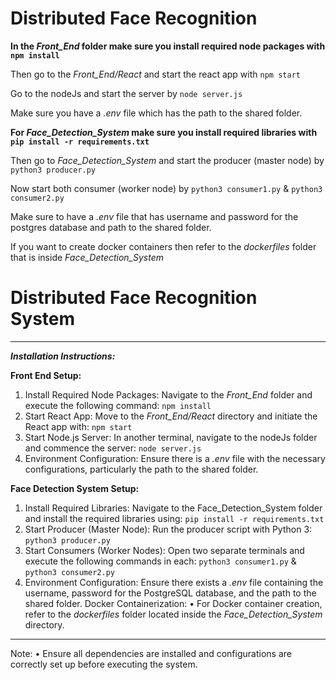 # Distributed Face Recognition
**In the *Front_End* folder make sure you install required node packages with ``` npm install ```**

Then go to the *Front_End/React* and start the react app with ``` npm start ```

Go to the nodeJs and start the server by ``` node server.js ```

Make sure you have a *.env* file which has the path to the shared folder.

**For *Face_Detection_System* make sure you install required libraries with ```pip install -r requirements.txt```**

Then go to *Face_Detection_System* and start the producer (master node) by ``` python3 producer.py ```

Now start both consumer (worker node) by ``` python3 consumer1.py ``` & ``` python3 consumer2.py ```

Make sure to have a *.env* file that has username and password for the postgres database and path to the shared folder.

If you want to create docker containers then refer to the *dockerfiles* folder that is inside *Face_Detection_System*

# Distributed Face Recognition System
______________
***Installation Instructions:***

**Front End Setup:**
1.	Install Required Node Packages:
Navigate to the *Front_End* folder and execute the following command:
	```npm install```
2.	Start React App:
Move to the *Front_End/React* directory and initiate the React app with:
	```npm start```
3.	Start Node.js Server:
In another terminal, navigate to the nodeJs folder and commence the server:
	```node server.js```
4.	Environment Configuration:
Ensure there is a *.env* file with the necessary configurations, particularly the path to the shared folder.

**Face Detection System Setup:**
1.	Install Required Libraries:
Navigate to the Face_Detection_System folder and install the required libraries using:
	```pip install -r requirements.txt```
2.	Start Producer (Master Node):
Run the producer script with Python 3:
	``` python3 producer.py ```
3.	Start Consumers (Worker Nodes):
Open two separate terminals and execute the following commands in each:
	``` python3 consumer1.py ``` & ``` python3 consumer2.py ```
4.	Environment Configuration:
Ensure there exists a *.env* file containing the username, password for the PostgreSQL database, and the path to the shared folder.
Docker Containerization:
•	For Docker container creation, refer to the *dockerfiles* folder located inside the *Face_Detection_System* directory.
______________
Note:
•	Ensure all dependencies are installed and configurations are correctly set up before executing the system.

